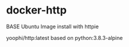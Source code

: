 docker-http
===========

BASE Ubuntu Image install with httpie

yoophi/http:latest   based on python:3.8.3-alpine

